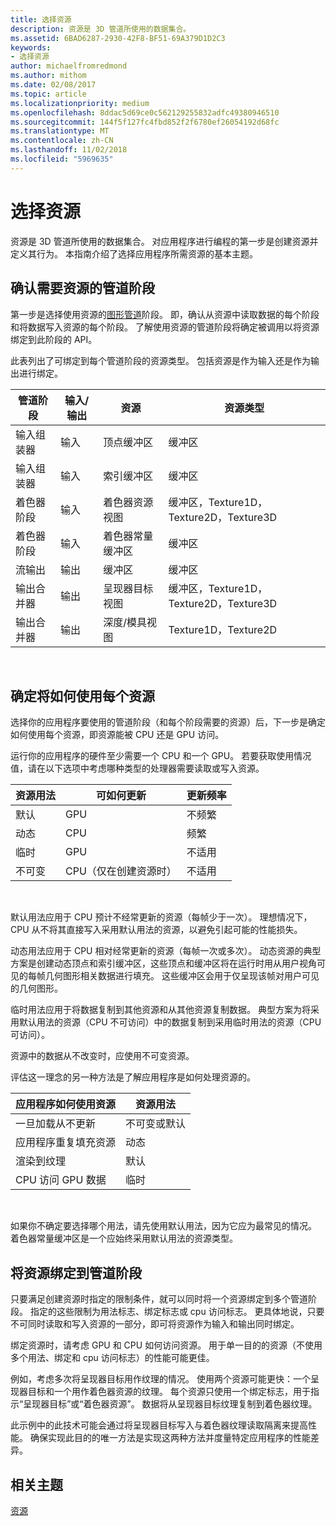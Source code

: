 ```yaml
---
title: 选择资源
description: 资源是 3D 管道所使用的数据集合。
ms.assetid: 6BAD6287-2930-42F8-BF51-69A379D1D2C3
keywords:
- 选择资源
author: michaelfromredmond
ms.author: mithom
ms.date: 02/08/2017
ms.topic: article
ms.localizationpriority: medium
ms.openlocfilehash: 8ddac5d69ce0c562129255832adfc49380946510
ms.sourcegitcommit: 144f5f127fc4fbd852f2f6780ef26054192d68fc
ms.translationtype: MT
ms.contentlocale: zh-CN
ms.lasthandoff: 11/02/2018
ms.locfileid: "5969635"
---
```

# <a name="choosing-a-resource"></a>选择资源


资源是 3D 管道所使用的数据集合。 对应用程序进行编程的第一步是创建资源并定义其行为。 本指南介绍了选择应用程序所需资源的基本主题。

## <a name="span-ididentifybindingspanspan-ididentifybindingspanspan-ididentifybindingspanidentify-pipeline-stages-that-need-resources"></a><span id="Identify_Binding"></span><span id="identify_binding"></span><span id="IDENTIFY_BINDING"></span>确认需要资源的管道阶段


第一步是选择使用资源的[图形管道](graphics-pipeline.md)阶段。 即，确认从资源中读取数据的每个阶段和将数据写入资源的每个阶段。 了解使用资源的管道阶段将确定被调用以将资源绑定到此阶段的 API。

此表列出了可绑定到每个管道阶段的资源类型。 包括资源是作为输入还是作为输出进行绑定。

| 管道阶段  | 输入/输出 | 资源               | 资源类型                           |
|-----------------|--------|------------------------|-----------------------------------------|
| 输入组装器 | 输入     | 顶点缓冲区          | 缓冲区                                  |
| 输入组装器 | 输入     | 索引缓冲区           | 缓冲区                                  |
| 着色器阶段   | 输入     | 着色器资源视图    | 缓冲区，Texture1D，Texture2D，Texture3D |
| 着色器阶段   | 输入     | 着色器常量缓冲区 | 缓冲区                                  |
| 流输出   | 输出    | 缓冲区                 | 缓冲区                                  |
| 输出合并器   | 输出    | 呈现器目标视图     | 缓冲区，Texture1D，Texture2D，Texture3D |
| 输出合并器   | 输出    | 深度/模具视图     | Texture1D，Texture2D                    |

 

## <a name="span-ididentifyusagespanspan-ididentifyusagespanspan-ididentifyusagespanidentify-how-each-resource-will-be-used"></a><span id="Identify_Usage"></span><span id="identify_usage"></span><span id="IDENTIFY_USAGE"></span>确定将如何使用每个资源


选择你的应用程序要使用的管道阶段（和每个阶段需要的资源）后，下一步是确定如何使用每个资源，即资源能被 CPU 还是 GPU 访问。

运行你的应用程序的硬件至少需要一个 CPU 和一个 GPU。 若要获取使用情况值，请在以下选项中考虑哪种类型的处理器需要读取或写入资源。

| 资源用法 | 可如何更新                    | 更新频率 |
|----------------|--------------------------------------|---------------------|
| 默认        | GPU                                  | 不频繁        |
| 动态        | CPU                                  | 频繁          |
| 临时        | GPU                                  | 不适用                 |
| 不可变      | CPU（仅在创建资源时） | 不适用                 |

 

默认用法应用于 CPU 预计不经常更新的资源（每帧少于一次）。 理想情况下，CPU 从不将其直接写入采用默认用法的资源，以避免引起可能的性能损失。

动态用法应用于 CPU 相对经常更新的资源（每帧一次或多次）。 动态资源的典型方案是创建动态顶点和索引缓冲区，这些顶点和缓冲区将在运行时用从用户视角可见的每帧几何图形相关数据进行填充。 这些缓冲区会用于仅呈现该帧对用户可见的几何图形。

临时用法应用于将数据复制到其他资源和从其他资源复制数据。 典型方案为将采用默认用法的资源（CPU 不可访问）中的数据复制到采用临时用法的资源（CPU 可访问）。

资源中的数据从不改变时，应使用不可变资源。

评估这一理念的另一种方法是了解应用程序是如何处理资源的。

| 应用程序如何使用资源     | 资源用法       |
|---------------------------------------|----------------------|
| 一旦加载从不更新            | 不可变或默认 |
| 应用程序重复填充资源 | 动态              |
| 渲染到纹理                     | 默认              |
| CPU 访问 GPU 数据                | 临时              |

 

如果你不确定要选择哪个用法，请先使用默认用法，因为它应为最常见的情况。 着色器常量缓冲区是一个应始终采用默认用法的资源类型。

## <a name="span-idresourcetypesandpipelinestagesspanspan-idresourcetypesandpipelinestagesspanspan-idresourcetypesandpipelinestagesspanbinding-resources-to-pipeline-stages"></a><span id="Resource_Types_and_Pipeline_stages"></span><span id="resource_types_and_pipeline_stages"></span><span id="RESOURCE_TYPES_AND_PIPELINE_STAGES"></span>将资源绑定到管道阶段


只要满足创建资源时指定的限制条件，就可以同时将一个资源绑定到多个管道阶段。 指定的这些限制为用法标志、绑定标志或 cpu 访问标志。 更具体地说，只要不可同时读取和写入资源的一部分，即可将资源作为输入和输出同时绑定。

绑定资源时，请考虑 GPU 和 CPU 如何访问资源。 用于单一目的的资源（不使用多个用法、绑定和 cpu 访问标志）的性能可能更佳。

例如，考虑多次将呈现器目标用作纹理的情况。 使用两个资源可能更快：一个呈现器目标和一个用作着色器资源的纹理。 每个资源只使用一个绑定标志，用于指示“呈现器目标”或“着色器资源”。 数据将从呈现器目标纹理复制到着色器纹理。

此示例中的此技术可能会通过将呈现器目标写入与着色器纹理读取隔离来提高性能。 确保实现此目的的唯一方法是实现这两种方法并度量特定应用程序的性能差异。

## <a name="span-idrelated-topicsspanrelated-topics"></a><span id="related-topics"></span>相关主题


[资源](resources.md)

 

 




